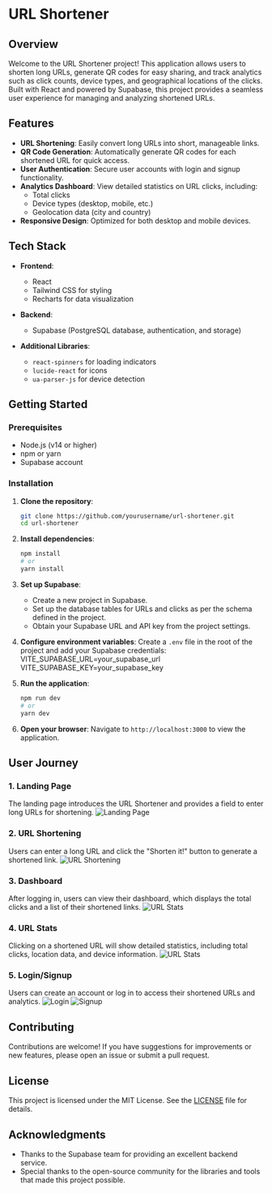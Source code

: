 # URL Shortener


## Overview
Welcome to the URL Shortener project! This application allows users to shorten long URLs, generate QR codes for easy sharing, and track analytics such as click counts, device types, and geographical locations of the clicks. Built with React and powered by Supabase, this project provides a seamless user experience for managing and analyzing shortened URLs.


## Features

- **URL Shortening**: Easily convert long URLs into short, manageable links.
- **QR Code Generation**: Automatically generate QR codes for each shortened URL for quick access.
- **User Authentication**: Secure user accounts with login and signup functionality.
- **Analytics Dashboard**: View detailed statistics on URL clicks, including:
  - Total clicks
  - Device types (desktop, mobile, etc.)
  - Geolocation data (city and country)
- **Responsive Design**: Optimized for both desktop and mobile devices.

  
## Tech Stack

- **Frontend**:
  - React
  - Tailwind CSS for styling
  - Recharts for data visualization
    
- **Backend**: 
  - Supabase (PostgreSQL database, authentication, and storage)
    
- **Additional Libraries**:
  - `react-spinners` for loading indicators
  - `lucide-react` for icons
  - `ua-parser-js` for device detection


  
## Getting Started

### Prerequisites
- Node.js (v14 or higher)
- npm or yarn
- Supabase account


### Installation


1. **Clone the repository**:
   ```bash
   git clone https://github.com/yourusername/url-shortener.git
   cd url-shortener
   ```

2. **Install dependencies**:
   ```bash
   npm install
   # or
   yarn install
   ```

3. **Set up Supabase**:
   - Create a new project in Supabase.
   - Set up the database tables for URLs and clicks as per the schema defined in 
     the project.
   - Obtain your Supabase URL and API key from the project settings.

4. **Configure environment variables**:
   Create a `.env` file in the root of the project and add your Supabase 
   credentials:
   VITE_SUPABASE_URL=your_supabase_url
   VITE_SUPABASE_KEY=your_supabase_key


5. **Run the application**:
   ```bash
   npm run dev
   # or
   yarn dev
   ```

6. **Open your browser**:
   Navigate to `http://localhost:3000` to view the application.


## User Journey
### 1. Landing Page
The landing page introduces the URL Shortener and provides a field to enter long URLs for shortening.
![Landing Page](images/landing-page.png)

### 2. URL Shortening
Users can enter a long URL and click the "Shorten it!" button to generate a shortened link.
![URL Shortening](images/url-shortening.png)

### 3. Dashboard
After logging in, users can view their dashboard, which displays the total clicks and a list of their shortened links.
![URL Stats](images/url-stats.png)

### 4. URL Stats
Clicking on a shortened URL will show detailed statistics, including total clicks, location data, and device information.
![URL Stats](images/url-stats.png)

### 5. Login/Signup
Users can create an account or log in to access their shortened URLs and analytics.
![Login](images/login.png)
![Signup](images/signup.png)


## Contributing
Contributions are welcome! If you have suggestions for improvements or new features, please open an issue or submit a pull request.


## License
This project is licensed under the MIT License. See the [LICENSE](LICENSE) file for details.


## Acknowledgments
- Thanks to the Supabase team for providing an excellent backend service.
- Special thanks to the open-source community for the libraries and tools that made this project possible.
